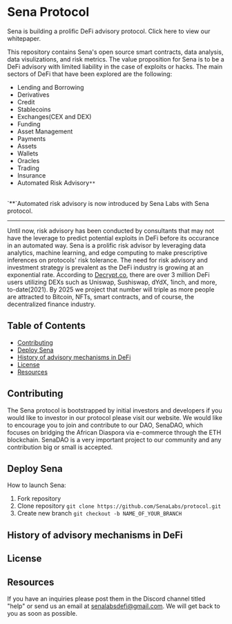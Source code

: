 # Sena Protocol
Sena is building a prolific DeFi advisory protocol. Click here to view our whitepaper.

This repository contains Sena's open source smart contracts, data analysis, data visulizations, and risk metrics. The value proposition for Sena is to be a DeFi advisory with limited liability in the case of exploits or hacks. The main sectors of DeFi that have been explored are the following:
- Lending and Borrowing
- Derivatives
- Credit
- Stablecoins
- Exchanges(CEX and DEX)
- Funding
- Asset Management
- Payments
- Assets
- Wallets
- Oracles
- Trading
- Insurance
- Automated Risk Advisory`**`
</br>
`**`Automated risk advisory is now introduced by Sena Labs with Sena protocol.

----

Until now, risk advisory has been conducted by consultants that may not have the leverage to predict potential exploits in DeFi before its occurance in an automated way. Sena is a prolific risk advisor by leveraging data analytics, machine learning, and edge computing to make prescriptive inferences on protocols' risk tolerance. The need for risk advisory and investment strategy is prevalent as the DeFi industry is growing at an exponential rate. According to [Decrypt.co](https://decrypt.co/76963/uniswaps-growth-pushes-defi-3-million-total-users), there are over 3 million DeFi users utilizing DEXs such as Uniswap, Sushiswap, dYdX, 1inch, and more, to-date(2021). By 2025 we project that number will triple as more people are attracted to Bitcoin, NFTs, smart contracts, and of course, the decentralized finance industry.

## Table of Contents
- [Contributing](#contributing)
- [Deploy Sena](#deploy-sena)
- [History of advisory mechanisms in DeFi](#history-of-advisory-mechanisms-in-defi)
- [License](#license)
- [Resources](#resources)

## Contributing
The Sena protocol is bootstrapped by initial investors and developers if you would like to investor in our protocol please visit our website. We would like to encourage you to join and contribute to our DAO, SenaDAO, which focuses on bridging the African Diaspora via e-commerce through the ETH blockchain. SenaDAO is a very important project to our community and any contribution big or small is accepted.

## Deploy Sena
How to launch Sena:
 1. Fork repository
 3. Clone repository `git clone https://github.com/SenaLabs/protocol.git`
 4. Create new branch `git checkout -b NAME_OF_YOUR_BRANCH`
 
## History of advisory mechanisms in DeFi

## License

## Resources
If you have an inquiries please post them in the Discord channel titled "help" or send us an email at senalabsdefi@gmail.com. We will get back to you as soon as possible.
